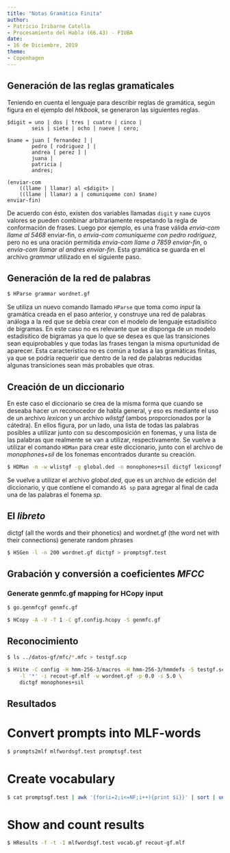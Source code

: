 ```yaml
---
title: "Notas Gramática Finita"
author:
- Patricio Iribarne Catella
- Procesamiento del Habla (66.43) - FIUBA
date:
- 16 de Diciembre, 2019
theme:
- Copenhagen
---
```



## Generación de las reglas gramaticales

Teniendo en cuenta el lenguaje para describir reglas de gramática, según figura en el ejemplo del _htkbook_, se generaron las siguientes reglas.

```
$digit = uno | dos | tres | cuatro | cinco |
	 	seis | siete | ocho | nueve | cero;

$name = juan [ fernandez ] |
		pedro [ rodriguez ] |
		andrea [ perez ] |
		juana |
		patricia |
		andres;

(enviar-com
	((llame | llamar) al <$digit> |
	((llame | llamar) a | comuniqueme con) $name)
enviar-fin)
```

De acuerdo con ésto, existen dos variables llamadas `digit` y `name` cuyos valores se pueden combinar arbitrariamente respetando la regla de conformación de frases. Luego por ejemplo, es una frase válida _envia-com llame al 5468_ enviar-fin, o _envia-com comuniqueme con pedro rodriguez_, pero no es una oración permitida _envia-com llame a 7859 enviar-fin_, o _envia-com llamar al andres enviar-fin_. Esta gramática se guarda en el archivo _grammar_ utilizado en el siguiente paso.


## Generación de la red de palabras

```bash
$ HParse grammar wordnet.gf
```

Se utiliza un nuevo comando llamado `HParse` que toma como _input_ la gramática creada en el paso anterior, y construye una red de palabras análoga a la red que se debía crear con el modelo de lenguaje estadísitico de bigramas. En este caso no es relevante que se disponga de un modelo estadísitico de bigramas ya que lo que se desea es que las transiciones sean equiprobables y que todas las frases tengan la misma opurtunidad de aparecer. Esta característica no es común a todas a las gramáticas finitas, ya que se podría requerir que dentro de la red de palabras reducidas algunas transiciones sean más probables que otras.


## Creación de un diccionario

En este caso el diccionario se crea de la misma forma que cuando se deseaba hacer un reconocedor de habla general, y eso es mediante el uso de un archivo _lexicon_ y un archivo _wlistgf_ (ambos proporcionados por la cátedra). En ellos figura, por un lado, una lista de todas las palabras posibles a utilizar junto con su descomposición en fonemas, y una lista de las palabras que realmente se van a utilizar, respectivamente. Se vuelve a utilizar el comando `HDMan` para crear este diccionario, junto con el archivo de _monophones+sil_ de los fonemas encontrados durante su creación.

```bash
$ HDMan -m -w wlistgf -g global.ded -n monophones+sil dictgf lexicongf
```

Se vuelve a utilizar el archivo _global.ded_, que es un archivo de edición del diccionario, y que contiene el comando `AS sp` para agregar al final de cada una de las palabras el fonema _sp_.


## El _libreto_

dictgf (all the words and their phonetics) and 
wordnet.gf (the word net with their connections) generate random phrases

```bash
$ HSGen -l -n 200 wordnet.gf dictgf > promptsgf.test
```


## Grabación y conversión a coeficientes _MFCC_

### Generate genmfc.gf mapping for HCopy input

```bash
$ go.genmfcgf genmfc.gf
```

```bash
$ HCopy -A -V -T 1 -C gf.config.hcopy -S genmfc.gf 
```


## Reconocimiento

```bash
$ ls ../datos-gf/mfc/*.mfc > testgf.scp
```

```bash
$ HVite -C config -H hmm-256-3/macros -H hmm-256-3/hmmdefs -S testgf.scp \
	-l '*' -i recout-gf.mlf -w wordnet.gf -p 0.0 -s 5.0 \
	dictgf monophones+sil
```


## Resultados

# Convert prompts into MLF-words
```bash
$ prompts2mlf mlfwordsgf.test promptsgf.test
```

# Create vocabulary
```bash
$ cat promptsgf.test | awk '{for(i=2;i<=NF;i++){print $i}}' | sort | uniq > vocab.gf
```

# Show and count results
```bash
$ HResults -f -t -I mlfwordsgf.test vocab.gf recout-gf.mlf
```

